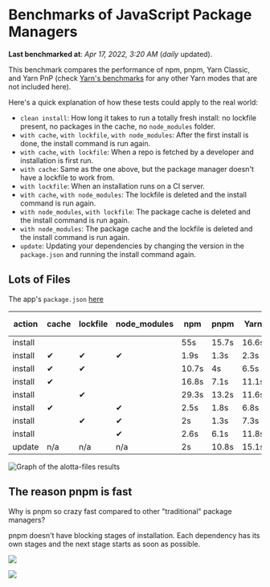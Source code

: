 # Benchmarks of JavaScript Package Managers

**Last benchmarked at**: _Apr 17, 2022, 3:20 AM_ (_daily_ updated).

This benchmark compares the performance of npm, pnpm, Yarn Classic, and Yarn PnP (check [Yarn's benchmarks](https://yarnpkg.com/benchmarks) for any other Yarn modes that are not included here).

Here's a quick explanation of how these tests could apply to the real world:

- `clean install`: How long it takes to run a totally fresh install: no lockfile present, no packages in the cache, no `node_modules` folder.
- `with cache`, `with lockfile`, `with node_modules`: After the first install is done, the install command is run again.
- `with cache`, `with lockfile`: When a repo is fetched by a developer and installation is first run.
- `with cache`: Same as the one above, but the package manager doesn't have a lockfile to work from.
- `with lockfile`: When an installation runs on a CI server.
- `with cache`, `with node_modules`: The lockfile is deleted and the install command is run again.
- `with node_modules`, `with lockfile`: The package cache is deleted and the install command is run again.
- `with node_modules`: The package cache and the lockfile is deleted and the install command is run again.
- `update`: Updating your dependencies by changing the version in the `package.json` and running the install command again.

## Lots of Files

The app's `package.json` [here](https://github.com/pnpm/pnpm.github.io/blob/main/benchmarks/fixtures/alotta-files/package.json)

| action  | cache | lockfile | node_modules| npm | pnpm | Yarn | Yarn PnP |
| ---     | ---   | ---      | ---         | --- | ---  | ---  | ---      |
| install |       |          |             | 55s | 15.7s | 16.6s | 23.1s |
| install | ✔     | ✔        | ✔           | 1.9s | 1.3s | 2.3s | n/a |
| install | ✔     | ✔        |             | 10.7s | 4s | 6.5s | 1.5s |
| install | ✔     |          |             | 16.8s | 7.1s | 11.1s | 5.9s |
| install |       | ✔        |             | 29.3s | 13.2s | 11.6s | 17.1s |
| install | ✔     |          | ✔           | 2.5s | 1.8s | 6.8s | n/a |
| install |       | ✔        | ✔           | 2s | 1.3s | 7.3s | n/a |
| install |       |          | ✔           | 2.6s | 6.1s | 11.8s | n/a |
| update  | n/a | n/a | n/a | 2s | 10.8s | 15.1s | 28.9s |

<img alt="Graph of the alotta-files results" src="/img/benchmarks/alotta-files.svg" />

## The reason pnpm is fast

Why is pnpm so crazy fast compared to other "traditional" package managers?

pnpm doesn't have blocking stages of installation. Each dependency has its own stages and the next stage starts as soon as possible.

![](/img/installation-stages-of-other-pms.png)

![](/img/installation-stages-of-pnpm.jpg)